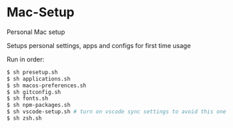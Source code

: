 # Mac-Setup

Personal Mac setup

Setups personal settings, apps and configs for first time usage

Run in order:

```bash
$ sh presetup.sh
$ sh applications.sh
$ sh macos-preferences.sh
$ sh gitconfig.sh
$ sh fonts.sh
$ sh npm-packages.sh
$ sh vscode-setup.sh # turn on vscode sync settings to avoid this one
$ sh zsh.sh
```
